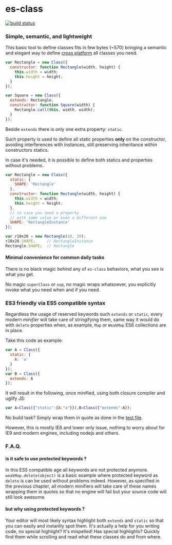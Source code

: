es-class
========

[![build status](https://secure.travis-ci.org/WebReflection/es-class.png)](http://travis-ci.org/WebReflection/es-class)


### Simple, semantic, and lightweight
This basic tool to define classes fits in few bytes (~570) bringing a semantic and elegant way to define [cross platform](http://webreflection.github.io/es-class/test) all classes you need.
```js
var Rectangle = new Class({
  constructor: function Rectangle(width, height) {
    this.width = width;
    this.height = height;
  }
});

var Square = new Class({
  extends: Rectangle,
  constructor: function Square(width) {
    Rectangle.call(this, width, width);
  }
});
```

Beside `extends` there is only one extra property: `static`.

Such property is used to define all static properties **only** on the constructor, avoiding interferences with instances, still preserving inheritance within constructors statics.

In case it's needed, it is possible to define both statics and properties without problems.

```js
var Rectangle = new Class({
  static: {
    SHAPE: 'Rectangle'
  },
  constructor: function Rectangle(width, height) {
    this.width = width;
    this.height = height;
  },
  // in case you need a property
  // with same value or even a different one
  SHAPE: 'RectangleInstance'
});

var r10x20 = new Rectangle(10, 20);
r10x20.SHAPE;     // RectangleInstance
Rectangle.SHAPE;  // Rectangle
```


#### Minimal convenience for common daily tasks
There is no black magic behind any of `es-class` behaviors, what you see is what you get.

No magic `superClass` or `sup`, no magic wraps whatsoever, you explicitly invoke what you need when and if you need.


### ES3 friendly via ES5 compatible syntax
Regardless the usage of reserved keywords such `extends` or `static`, every modern _minifier_ will take care of stringifying them, same way it would do with `delete` properties when, as example, `Map` or `WeakMap` ES6 collections are in place.

Take this code as example:
```js
var A = Class({
  static: {
    A: 'a'
  }
});
var B = Class({
  extends: A
});
```
It will result in the following, once minified, using both closure compiler and uglify JS:
```js
var A=Class({"static":{A:"a"}}),B=Class({"extends":A});
```
No build task? Simply wrap them in quote as done in the [test file](test/es-class.js).

However, this is mostly IE8 and lower only issue, nothing to worry about for IE9 and modern engines, including nodejs and others.

### F.A.Q.

#### is it safe to use protected keywords ?
In this ES5 compatible age all keywords are not protected anymore. `weakMap.delete(object)` is a basic example where protected keyword as `delete` is can be used without problems indeed. However, as specified in the previous chapter, all modern minifiers will take care of these names wrapping them in quotes so that no engine will fail but your source code will still look awesome.


#### but why using protected keywords ?
Your editor will most likely syntax highlight both `extends` and `static` so that you can easily and instantly spot them. It's actually a help for you writing code, no special highlight? It's mispelled! Has special highlights? Quickly find them while scrolling and read what these classes do and from where.